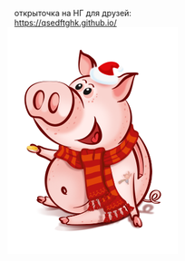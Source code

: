 &nbsp;&nbsp;&nbsp;открыточка на НГ для друзей:
<br>
&nbsp;&nbsp;&nbsp;https://qsedftghk.github.io/
<br>
![Preview](https://github.com/qsedftghk/qsedftghk.github.io/blob/master/preview.png)
